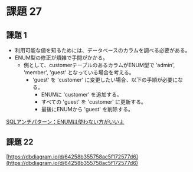 # 課題 27

## 課題 1

- 利用可能な値を知るためには、データベースのカラムを調べる必要がある。
- ENUM型の修正が煩雑で手間がかかる。
    - 例として、customerテーブルのあるカラムがENUM型で 'admin', 'member', 'guest' となっている場合を考える。
        - 'guest' を 'customer' に変更したい場合、以下の手順が必要になる。
            - ENUMに 'customer' を追加する。
            - すべての 'guest' を 'customer' に更新する。
            - 最後にENUMから 'guest' を削除する。

[SQLアンチパターン：ENUMは使わない方がいいよ](https://shiro-secret-base.com/?p=928)

## 課題 22

[https://dbdiagram.io/d/64258b355758ac5f172577d6](https://dbdiagram.io/d/64258b355758ac5f172577d6)

